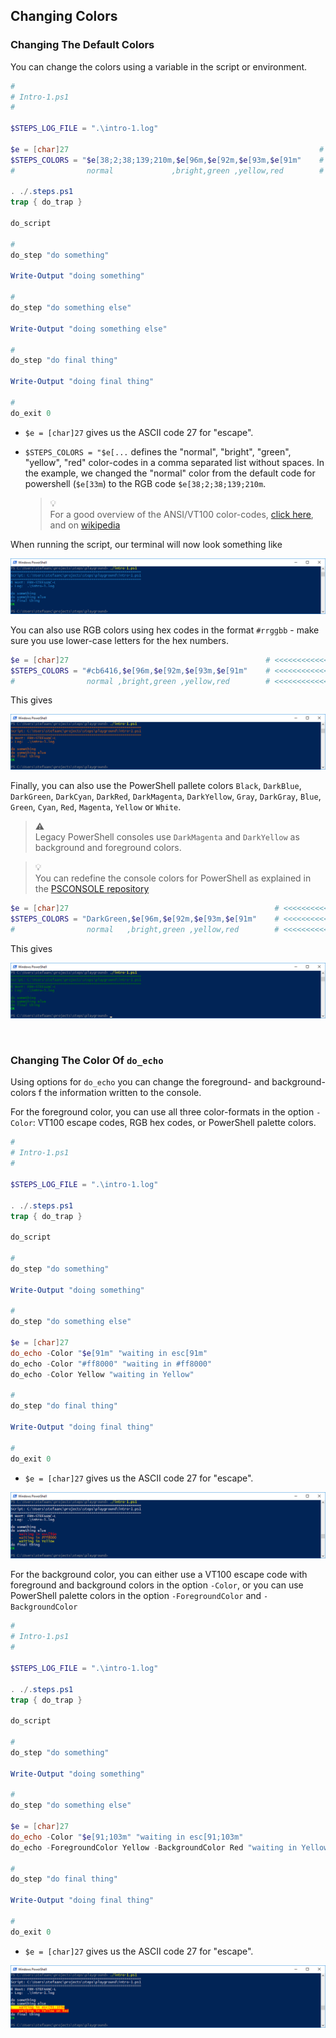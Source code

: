 ## Changing Colors

### Changing The Default Colors

You can change the colors using a variable in the script or environment.

```powershell
#
# Intro-1.ps1
#

$STEPS_LOG_FILE = ".\intro-1.log"

$e = [char]27                                                        # <<<<<<<<<<<<<<<<<<
$STEPS_COLORS = "$e[38;2;38;139;210m,$e[96m,$e[92m,$e[93m,$e[91m"    # <<<<<<<<<<<<<<<<<<
#                normal             ,bright,green ,yellow,red        # <<<<<<<<<<<<<<<<<<

. ./.steps.ps1
trap { do_trap }

do_script

#
do_step "do something"

Write-Output "doing something"

#
do_step "do something else"

Write-Output "doing something else"

#
do_step "do final thing"

Write-Output "doing final thing"

#
do_exit 0
```

- `$e = [char]27` gives us the ASCII code 27 for "escape".
- `$STEPS_COLORS = "$e[...` defines the "normal", "bright", "green", "yellow", "red" color-codes in a comma separated list without spaces.  In the example, we changed the "normal" color from the default code for powershell (`$e[33m`) to the RGB code `$e[38;2;38;139;210m`.

  > :bulb:  
  > For a good overview of the ANSI/VT100 color-codes, [click here](https://misc.flogisoft.com/bash/tip_colors_and_formatting), and on [wikipedia](https://en.wikipedia.org/wiki/ANSI_escape_code)

When running the script, our terminal will now look something like

![intro-1.colors-1.png](./screenshots/intro-1.colors-1.png)

You can also use RGB colors using hex codes in the format `#rrggbb` - make sure you use lower-case letters for the hex numbers.

```powershell
$e = [char]27                                            # <<<<<<<<<<<<<<<<<<
$STEPS_COLORS = "#cb6416,$e[96m,$e[92m,$e[93m,$e[91m"    # <<<<<<<<<<<<<<<<<<
#                normal ,bright,green ,yellow,red        # <<<<<<<<<<<<<<<<<<
```

This gives

![intro-1.colors-2.png](./screenshots/intro-1.colors-2.png)

Finally, you can also use the PowerShell pallete colors `Black`, `DarkBlue`, `DarkGreen`, `DarkCyan`, `DarkRed`, `DarkMagenta`, `DarkYellow`, `Gray`, `DarkGray`, `Blue`, `Green`, `Cyan`, `Red`, `Magenta`, `Yellow` or `White`.

> :warning:  
> Legacy PowerShell consoles use `DarkMagenta` and `DarkYellow` as background and foreground colors.

> :bulb:  
> You can redefine the console colors for PowerShell as explained in the [PSCONSOLE repository](https://github.com/stefaanc/psconsole#the-colors-of-the-console)


```powershell
$e = [char]27                                              # <<<<<<<<<<<<<<<<<<
$STEPS_COLORS = "DarkGreen,$e[96m,$e[92m,$e[93m,$e[91m"    # <<<<<<<<<<<<<<<<<<
#                normal   ,bright,green ,yellow,red        # <<<<<<<<<<<<<<<<<<
```

This gives

![intro-1.colors-3.png](./screenshots/intro-1.colors-3.png)



<br/>

### Changing The Color Of `do_echo`

Using options for `do_echo` you can change the foreground- and background-colors f the information written to the console.

For the foreground color, you can use all three color-formats in the option `-Color`: VT100 escape codes, RGB hex codes, or PowerShell palette colors.

```powershell
#
# Intro-1.ps1
#

$STEPS_LOG_FILE = ".\intro-1.log"

. ./.steps.ps1
trap { do_trap }

do_script

#
do_step "do something"

Write-Output "doing something"

#
do_step "do something else"

$e = [char]27
do_echo -Color "$e[91m" "waiting in esc[91m"
do_echo -Color "#ff8000" "waiting in #ff8000"
do_echo -Color Yellow "waiting in Yellow"

#
do_step "do final thing"

Write-Output "doing final thing"

#
do_exit 0
```

- `$e = [char]27` gives us the ASCII code 27 for "escape".

![intro-1.colors.do_echo.foreground.png](./screenshots/intro-1.colors.do_echo.foreground.png)

For the background color, you can either use a VT100 escape code with foreground and background colors in the option `-Color`, or you can use PowerShell palette colors in the option `-ForegroundColor` and `-BackgroundColor`

```powershell
#
# Intro-1.ps1
#

$STEPS_LOG_FILE = ".\intro-1.log"

. ./.steps.ps1
trap { do_trap }

do_script

#
do_step "do something"

Write-Output "doing something"

#
do_step "do something else"

$e = [char]27
do_echo -Color "$e[91;103m" "waiting in esc[91;103m"
do_echo -ForegroundColor Yellow -BackgroundColor Red "waiting in Yellow on Red"

#
do_step "do final thing"

Write-Output "doing final thing"

#
do_exit 0
```

- `$e = [char]27` gives us the ASCII code 27 for "escape".

![intro-1.colors.do_echo.background.png](./screenshots/intro-1.colors.do_echo.background.png)
